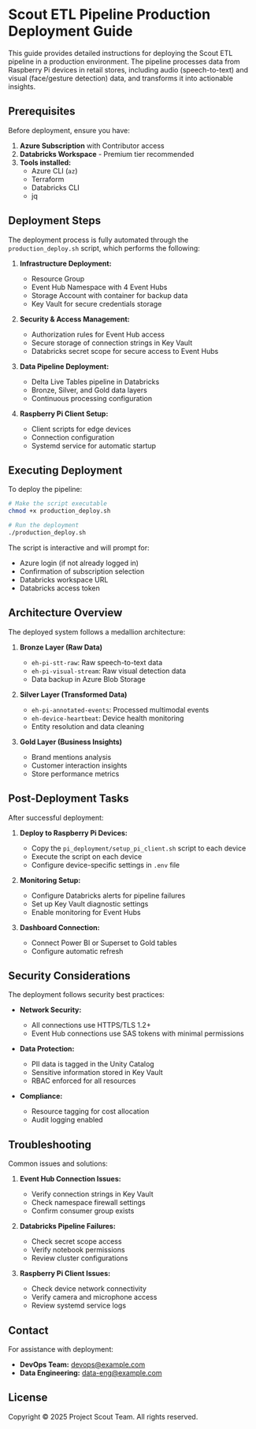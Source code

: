 # Scout ETL Pipeline Production Deployment Guide

This guide provides detailed instructions for deploying the Scout ETL pipeline in a production environment. The pipeline processes data from Raspberry Pi devices in retail stores, including audio (speech-to-text) and visual (face/gesture detection) data, and transforms it into actionable insights.

## Prerequisites

Before deployment, ensure you have:

1. **Azure Subscription** with Contributor access
2. **Databricks Workspace** - Premium tier recommended
3. **Tools installed:**
   - Azure CLI (`az`)
   - Terraform
   - Databricks CLI
   - jq

## Deployment Steps

The deployment process is fully automated through the `production_deploy.sh` script, which performs the following:

1. **Infrastructure Deployment:**
   - Resource Group
   - Event Hub Namespace with 4 Event Hubs
   - Storage Account with container for backup data
   - Key Vault for secure credentials storage

2. **Security & Access Management:**
   - Authorization rules for Event Hub access
   - Secure storage of connection strings in Key Vault
   - Databricks secret scope for secure access to Event Hubs

3. **Data Pipeline Deployment:**
   - Delta Live Tables pipeline in Databricks
   - Bronze, Silver, and Gold data layers
   - Continuous processing configuration

4. **Raspberry Pi Client Setup:**
   - Client scripts for edge devices
   - Connection configuration
   - Systemd service for automatic startup

## Executing Deployment

To deploy the pipeline:

```bash
# Make the script executable
chmod +x production_deploy.sh

# Run the deployment
./production_deploy.sh
```

The script is interactive and will prompt for:
- Azure login (if not already logged in)
- Confirmation of subscription selection
- Databricks workspace URL
- Databricks access token

## Architecture Overview

The deployed system follows a medallion architecture:

1. **Bronze Layer (Raw Data)**
   - `eh-pi-stt-raw`: Raw speech-to-text data
   - `eh-pi-visual-stream`: Raw visual detection data
   - Data backup in Azure Blob Storage

2. **Silver Layer (Transformed Data)**
   - `eh-pi-annotated-events`: Processed multimodal events
   - `eh-device-heartbeat`: Device health monitoring
   - Entity resolution and data cleaning

3. **Gold Layer (Business Insights)**
   - Brand mentions analysis
   - Customer interaction insights
   - Store performance metrics

## Post-Deployment Tasks

After successful deployment:

1. **Deploy to Raspberry Pi Devices:**
   - Copy the `pi_deployment/setup_pi_client.sh` script to each device
   - Execute the script on each device
   - Configure device-specific settings in `.env` file

2. **Monitoring Setup:**
   - Configure Databricks alerts for pipeline failures
   - Set up Key Vault diagnostic settings
   - Enable monitoring for Event Hubs

3. **Dashboard Connection:**
   - Connect Power BI or Superset to Gold tables
   - Configure automatic refresh

## Security Considerations

The deployment follows security best practices:

- **Network Security:**
  - All connections use HTTPS/TLS 1.2+
  - Event Hub connections use SAS tokens with minimal permissions

- **Data Protection:**
  - PII data is tagged in the Unity Catalog
  - Sensitive information stored in Key Vault
  - RBAC enforced for all resources

- **Compliance:**
  - Resource tagging for cost allocation
  - Audit logging enabled

## Troubleshooting

Common issues and solutions:

1. **Event Hub Connection Issues:**
   - Verify connection strings in Key Vault
   - Check namespace firewall settings
   - Confirm consumer group exists

2. **Databricks Pipeline Failures:**
   - Check secret scope access
   - Verify notebook permissions
   - Review cluster configurations

3. **Raspberry Pi Client Issues:**
   - Check device network connectivity
   - Verify camera and microphone access
   - Review systemd service logs

## Contact

For assistance with deployment:
- **DevOps Team:** devops@example.com
- **Data Engineering:** data-eng@example.com

## License

Copyright © 2025 Project Scout Team. All rights reserved.